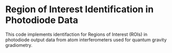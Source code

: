 # Region of Interest Identification in Photodiode Data

This code implements identifaction for Regions of Interest (ROIs) in photodiode
output data from atom interferometers used for quantum gravity gradiometry.
